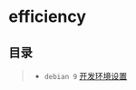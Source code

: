 # efficiency


## 目录


> + ```debian 9``` [开发环境设置](https://github.com/lixiang4u/efficiency/blob/master/debian-develop-env-setup.md)


